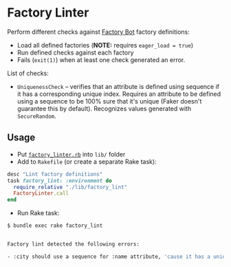 # Factory Linter

Perform different checks against [Factory Bot](https://github.com/thoughtbot/factory_bot) factory definitions:

- Load all defined factories (**NOTE:** requires `eager_load = true`)
- Run defined checks against each factory
- Fails (`exit(1)`) when at least one check generated an error.

List of checks:

- `UniquenessCheck` – verifies that an attribute is defined using sequence if it has a corresponding unique index. Requires an attribute to be defined using a sequence to be 100% sure that it's unique (Faker doesn't guarantee this by default). Recognizes values generated with `SecureRandom`.

## Usage

- Put [`factory_linter.rb`](./factory_linter.rb) into `lib/` folder
- Add to `Rakefile` (or create a separate Rake task):

```ruby
desc "Lint factory definitions"
task factory_lint: :environment do
  require_relative "./lib/factory_lint"
  FactoryLinter.call
end
```

- Run Rake task:

```sh
$ bundle exec rake factory_lint


Factory lint detected the following errors:

- :city should use a sequence for :name attribute, 'cause it has a uniqueness constraint
```
